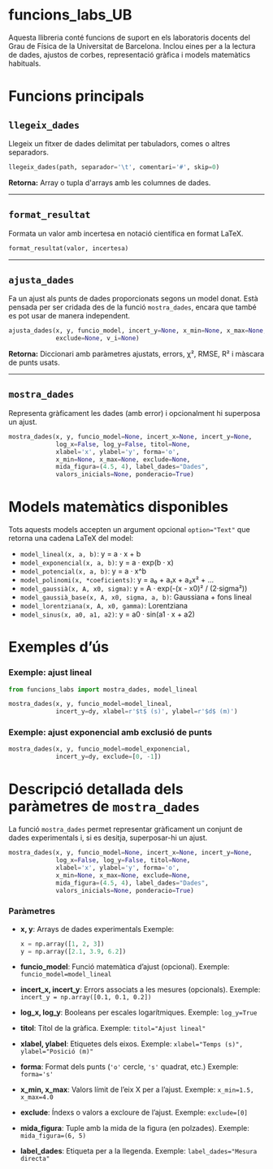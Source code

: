 # funcions_labs_UB
Aquesta llibreria conté funcions de suport en els laboratoris docents del Grau de Física de la Universitat de Barcelona. Inclou eines per a la lectura de dades, ajustos de corbes, representació gràfica i models matemàtics habituals.

# Funcions principals

## `llegeix_dades`

Llegeix un fitxer de dades delimitat per tabuladors, comes o altres separadors.

```python
llegeix_dades(path, separador='\t', comentari='#', skip=0)
````

**Retorna:** Array o tupla d'arrays amb les columnes de dades.

---

## `format_resultat`

Formata un valor amb incertesa en notació científica en format LaTeX.

```python
format_resultat(valor, incertesa)
```

---

## `ajusta_dades`

Fa un ajust als punts de dades proporcionats segons un model donat. Està pensada per ser cridada des de la funció `mostra_dades`, encara que també es pot usar de manera independent.

```python
ajusta_dades(x, y, funcio_model, incert_y=None, x_min=None, x_max=None, 
             exclude=None, v_i=None)
```

**Retorna:** Diccionari amb paràmetres ajustats, errors, χ², RMSE, R² i màscara de punts usats.

---

## `mostra_dades`

Representa gràficament les dades (amb error) i opcionalment hi superposa un ajust.

```python
mostra_dades(x, y, funcio_model=None, incert_x=None, incert_y=None,
             log_x=False, log_y=False, titol=None,
             xlabel='x', ylabel='y', forma='o',
             x_min=None, x_max=None, exclude=None, 
             mida_figura=(4.5, 4), label_dades="Dades",
             valors_inicials=None, ponderacio=True)
```

# Models matemàtics disponibles

Tots aquests models accepten un argument opcional `option="Text"` que retorna una cadena LaTeX del model:

* `model_lineal(x, a, b)`: y = a · x + b
* `model_exponencial(x, a, b)`: y = a · exp(b · x)
* `model_potencial(x, a, b)`: y = a · x^b
* `model_polinomi(x, *coeficients)`: y = a₀ + a₁x + a₂x² + ...
* `model_gaussià(x, A, x0, sigma)`: y = A · exp(-(x - x0)² / (2·sigma²))
* `model_gaussià_base(x, A, x0, sigma, a, b)`: Gaussiana + fons lineal
* `model_lorentziana(x, A, x0, gamma)`: Lorentziana
* `model_sinus(x, a0, a1, a2)`: y = a0 · sin(a1 · x + a2)

# Exemples d’ús

### Exemple: ajust lineal

```python
from funcions_labs import mostra_dades, model_lineal

mostra_dades(x, y, funcio_model=model_lineal, 
             incert_y=dy, xlabel=r'$t$ (s)', ylabel=r'$d$ (m)')
```

### Exemple: ajust exponencial amb exclusió de punts

```python
mostra_dades(x, y, funcio_model=model_exponencial, 
             incert_y=dy, exclude=[0, -1])
```

# Descripció detallada dels paràmetres de `mostra_dades`

La funció `mostra_dades` permet representar gràficament un conjunt de dades experimentals i, si es desitja, superposar-hi un ajust.

```python
mostra_dades(x, y, funcio_model=None, incert_x=None, incert_y=None,
             log_x=False, log_y=False, titol=None,
             xlabel='x', ylabel='y', forma='o',
             x_min=None, x_max=None, exclude=None, 
             mida_figura=(4.5, 4), label_dades="Dades",
             valors_inicials=None, ponderacio=True)
```

### Paràmetres

* **x, y**: Arrays de dades experimentals
  Exemple:

  ```python
  x = np.array([1, 2, 3])
  y = np.array([2.1, 3.9, 6.2])
  ```

* **funcio\_model**: Funció matemàtica d’ajust (opcional).
  Exemple: `funcio_model=model_lineal`

* **incert\_x, incert\_y**: Errors associats a les mesures (opcionals).
  Exemple: `incert_y = np.array([0.1, 0.1, 0.2])`

* **log\_x, log\_y**: Booleans per escales logarítmiques.
  Exemple: `log_y=True`

* **titol**: Títol de la gràfica.
  Exemple: `titol="Ajust lineal"`

* **xlabel, ylabel**: Etiquetes dels eixos.
  Exemple: `xlabel="Temps (s)", ylabel="Posició (m)"`

* **forma**: Format dels punts (`'o'` cercle, `'s'` quadrat, etc.)
  Exemple: `forma='s'`

* **x\_min, x\_max**: Valors límit de l’eix X per a l’ajust.
  Exemple: `x_min=1.5, x_max=4.0`

* **exclude**: Índexs o valors a excloure de l’ajust.
  Exemple: `exclude=[0]`

* **mida\_figura**: Tuple amb la mida de la figura (en polzades).
  Exemple: `mida_figura=(6, 5)`

* **label\_dades**: Etiqueta per a la llegenda.
  Exemple: `label_dades="Mesura directa"`
